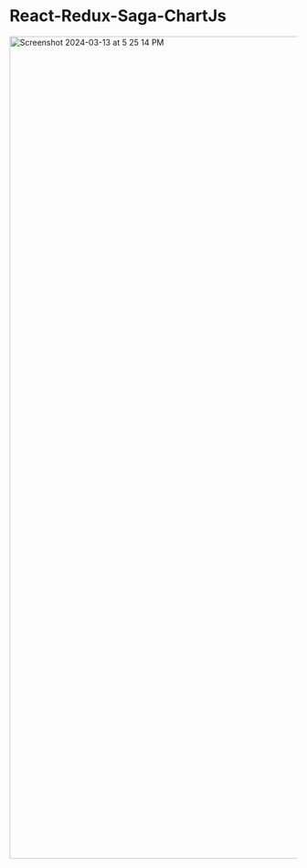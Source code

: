 # React-Redux-Saga-ChartJs
<img width="1440" alt="Screenshot 2024-03-13 at 5 25 14 PM" src="https://github.com/Tyzen-10/learn-saga/assets/96675735/c3400d90-6c87-48b9-b3a4-97e1f23b6eaf">



